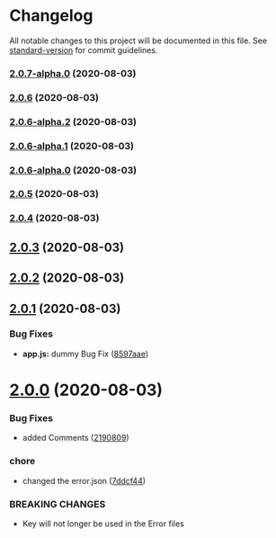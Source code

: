 # Changelog

All notable changes to this project will be documented in this file. See [standard-version](https://github.com/conventional-changelog/standard-version) for commit guidelines.

### [2.0.7-alpha.0](https://github.com/SuveshBaskar/louis-url-shortener/compare/v2.0.6...v2.0.7-alpha.0) (2020-08-03)

### [2.0.6](https://github.com/SuveshBaskar/louis-url-shortener/compare/v2.0.6-alpha.2...v2.0.6) (2020-08-03)

### [2.0.6-alpha.2](https://github.com/SuveshBaskar/louis-url-shortener/compare/v2.0.6-alpha.1...v2.0.6-alpha.2) (2020-08-03)

### [2.0.6-alpha.1](https://github.com/SuveshBaskar/louis-url-shortener/compare/v2.0.6-alpha.0...v2.0.6-alpha.1) (2020-08-03)

### [2.0.6-alpha.0](https://github.com/SuveshBaskar/louis-url-shortener/compare/v2.0.5...v2.0.6-alpha.0) (2020-08-03)

### [2.0.5](https://github.com/SuveshBaskar/louis-url-shortener/compare/v2.0.4...v2.0.5) (2020-08-03)

### [2.0.4](https://github.com/SuveshBaskar/louis-url-shortener/compare/v2.0.3...v2.0.4) (2020-08-03)

## [2.0.3](https://github.com/SuveshBaskar/louis-url-shortener/compare/v2.0.2...v2.0.3) (2020-08-03)



## [2.0.2](https://github.com/SuveshBaskar/louis-url-shortener/compare/v2.0.1...v2.0.2) (2020-08-03)



## [2.0.1](https://github.com/SuveshBaskar/louis-url-shortener/compare/v2.0.0...v2.0.1) (2020-08-03)


### Bug Fixes

* **app.js:** dummy Bug Fix ([8597aae](https://github.com/SuveshBaskar/louis-url-shortener/commit/8597aaec2cffef8cbb4a261cb84b9a755f207c96))



# [2.0.0](https://github.com/SuveshBaskar/louis-url-shortener/compare/21908095119f1d0b3f7c6b184683a46b177d4976...v2.0.0) (2020-08-03)


### Bug Fixes

* added Comments ([2190809](https://github.com/SuveshBaskar/louis-url-shortener/commit/21908095119f1d0b3f7c6b184683a46b177d4976))


### chore

* changed the error.json ([7ddcf44](https://github.com/SuveshBaskar/louis-url-shortener/commit/7ddcf447849ee9bb8b98d19760aa40ea69278283))


### BREAKING CHANGES

* Key will not longer be used in the Error files
